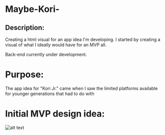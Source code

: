 # Maybe-Kori-

## Description: 

Creating a html visual for an app idea I'm developing. I started by creating a visual of 
what I ideally would have for an MVP all. 

Back-end currently under development. 

# Purpose: 

The app idea for "Kori Jr." came when I saw the limited platforms available for 
younger generations that had to do with 


# Initial MVP design idea: 

![alt text](https://file%2B.vscode-resource.vscode-cdn.net/Users/babystephie28/Desktop/Screenshot%202025-03-20%20at%2010.58.18%E2%80%AFPM.png?version%3D1742529692655)